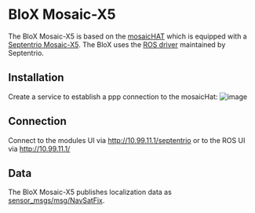 # BloX Mosaic-X5

The BloX Mosaic-X5 is based on the [mosaicHAT](https://github.com/septentrio-gnss/mosaicHAT) which is equipped with a [Septentrio Mosaic-X5](https://www.septentrio.com/en/products/gnss-receivers/receivers-module/mosaic). The BloX uses the [ROS driver](https://github.com/septentrio-gnss/septentrio_gnss_driver) maintained by Septentrio.

## Installation

Create a service to establish a ppp connection to the mosaicHat:
![image](https://github.com/rosblox/blox-mosaic-x5/assets/20051567/22456dfa-1ad1-4472-9d5d-d6e3998cd32a)

## Connection

Connect to the modules UI via http://10.99.11.1/septentrio or to the ROS UI via http://10.99.11.1/

## Data

The BloX Mosaic-X5 publishes localization data as [sensor_msgs/msg/NavSatFix](http://docs.ros.org/en/lunar/api/sensor_msgs/html/msg/NavSatFix.html).

